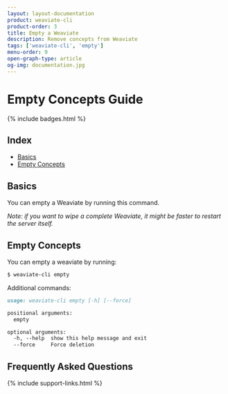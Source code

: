```yaml
---
layout: layout-documentation
product: weaviate-cli
product-order: 3
title: Empty a Weaviate
description: Remove concepts from Weaviate
tags: ['weaviate-cli', 'empty']
menu-order: 9
open-graph-type: article
og-img: documentation.jpg
---
```


# Empty Concepts Guide

{% include badges.html %}

## Index

- [Basics](#basics)
- [Empty Concepts](#empty-concepts)

## Basics

You can empty a Weaviate by running this command.

_Note: if you want to wipe a complete Weaviate, it might be faster to restart the server itself._

## Empty Concepts

You can empty a weaviate by running:

```bash
$ weaviate-cli empty
```

Additional commands:

```markdown
usage: weaviate-cli empty [-h] [--force]

positional arguments:
  empty

optional arguments:
  -h, --help  show this help message and exit
  --force     Force deletion
```

## Frequently Asked Questions

{% include support-links.html %}